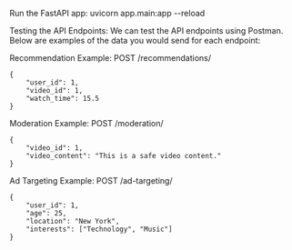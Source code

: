 Run the FastAPI app:
uvicorn app.main:app --reload

Testing the API Endpoints:
We can test the API endpoints using Postman. Below are examples of the data you would send for each endpoint:

Recommendation Example:
POST /recommendations/

    {
        "user_id": 1,
        "video_id": 1,
        "watch_time": 15.5
    }

Moderation Example:
POST /moderation/

    {
        "video_id": 1,
        "video_content": "This is a safe video content."
    }

Ad Targeting Example:
POST /ad-targeting/

    {
        "user_id": 1,
        "age": 25,
        "location": "New York",
        "interests": ["Technology", "Music"]
    }
